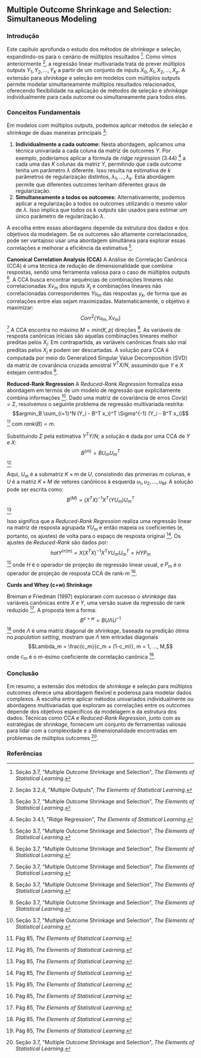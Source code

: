 ## Multiple Outcome Shrinkage and Selection: Simultaneous Modeling

### Introdução
Este capítulo aprofunda o estudo dos métodos de *shrinkage* e seleção, expandindo-os para o cenário de múltiplos resultados [^84]. Como vimos anteriormente [^56], a regressão linear multivariada trata de prever múltiplos outputs $Y_1, Y_2, ..., Y_K$ a partir de um conjunto de inputs $X_0, X_1, X_2, ..., X_p$. A extensão para *shrinkage* e seleção em modelos com múltiplos outputs permite modelar simultaneamente múltiplos resultados relacionados, oferecendo flexibilidade na aplicação de métodos de seleção e *shrinkage* individualmente para cada outcome ou simultaneamente para todos eles.

### Conceitos Fundamentais
Em modelos com múltiplos outputs, podemos aplicar métodos de seleção e *shrinkage* de duas maneiras principais [^84]:
1.  **Individualmente a cada outcome:** Nesta abordagem, aplicamos uma técnica univariada a cada coluna da matriz de outcomes $Y$. Por exemplo, poderíamos aplicar a fórmula de *ridge regression* (3.44) [^22] a cada uma das $K$ colunas da matriz $Y$, permitindo que cada outcome tenha um parâmetro $\lambda$ diferente. Isso resulta na estimativa de $k$ parâmetros de regularização distintos, $\lambda_1, ..., \lambda_k$. Esta abordagem permite que diferentes outcomes tenham diferentes graus de regularização.
2.  **Simultaneamente a todos os outcomes:** Alternativamente, podemos aplicar a regularização a todos os outcomes utilizando o mesmo valor de $\lambda$. Isso implica que todos os $k$ outputs são usados para estimar um único parâmetro de regularização $\lambda$.

A escolha entre essas abordagens depende da estrutura dos dados e dos objetivos da modelagem. Se os outcomes são altamente correlacionados, pode ser vantajoso usar uma abordagem simultânea para explorar essas correlações e melhorar a eficiência da estimativa [^84].

**Canonical Correlation Analysis (CCA)**
A Análise de Correlação Canônica (CCA) é uma técnica de redução de dimensionalidade que combina respostas, sendo uma ferramenta valiosa para o caso de múltiplos outputs [^84]. A CCA busca encontrar sequências de combinações lineares não correlacionadas $Xv_m$ dos inputs $X_j$ e combinações lineares não correlacionadas correspondentes $Yu_m$ das respostas $y_k$, de forma que as correlações entre elas sejam maximizadas. Matematicamente, o objetivo é maximizar:
$$Corr^2(Yu_m, Xv_m)$$
[^84]
A CCA encontra no máximo $M = min(K, p)$ direções [^84]. As variáveis de resposta canônicas iniciais são aquelas combinações lineares melhor preditas pelos $X_j$. Em contrapartida, as variáveis canônicas finais são mal preditas pelos $X_j$ e podem ser descartadas. A solução para CCA é computada por meio do Generalized Singular Value Decomposition (SVD) da matriz de covariância cruzada amostral $Y^TX/N$, assumindo que $Y$ e $X$ estejam centrados [^84].

**Reduced-Rank Regression**
A *Reduced-Rank Regression* formaliza essa abordagem em termos de um modelo de regressão que explicitamente combina informações [^84]. Dado uma matriz de covariância de erros $Cov(\epsilon) = \Sigma$, resolvemos o seguinte problema de regressão multivariada restrita:
$$argmin_B \sum_{i=1}^N (Y_i - B^T x_i)^T \Sigma^{-1} (Y_i - B^T x_i)$$
[^85]
com $rank(B) = m$.

Substituindo $\Sigma$ pela estimativa $Y^TY/N$, a solução é dada por uma CCA de $Y$ e $X$:
$$B^{(m)} = BU_mU_m^T$$
[^85]

Aqui, $U_m$ é a submatriz $K \times m$ de $U$, consistindo das primeiras $m$ colunas, e $U$ é a matriz $K \times M$ de vetores canônicos à esquerda $u_1, u_2, ..., u_M$. A solução pode ser escrita como:
$$B^{(M)} = (X^TX)^{-1}X^T(YU_m)U_m^T$$
[^85]

Isso significa que a *Reduced-Rank Regression* realiza uma regressão linear na matriz de resposta agrupada $YU_m$ e então mapeia os coeficientes (e, portanto, os ajustes) de volta para o espaço de resposta original [^85]. Os ajustes de *Reduced-Rank* são dados por:
$$hat{Y}^{rr(m)} = X(X^TX)^{-1}X^TYU_mU_m^T = HYP_m$$
[^85]
onde $H$ é o operador de projeção de regressão linear usual, e $P_m$ é o operador de projeção de resposta CCA de rank-$m$ [^85].

**Curds and Whey (c+w) Shrinkage**

Breiman e Friedman (1997) exploraram com sucesso o *shrinkage* das variáveis canônicas entre $X$ e $Y$, uma versão suave da regressão de rank reduzido [^85]. A proposta tem a forma:
$$B^{c+w} = BU \Lambda U^{-1}$$
[^85]
onde $\Lambda$ é uma matriz diagonal de *shrinkage*, baseada na predição ótima no *population setting*, mostram que $\Lambda$ tem entradas diagonais
$$Lambda_m = \frac{c_m}{c_m + (1-c_m)}, m = 1, ..., M,$$
onde $c_m$ é o $m$-ésimo coeficiente de correlação canônica [^85].

### Conclusão
Em resumo, a extensão dos métodos de *shrinkage* e seleção para múltiplos outcomes oferece uma abordagem flexível e poderosa para modelar dados complexos. A escolha entre aplicar métodos univariados individualmente ou abordagens multivariadas que exploram as correlações entre os outcomes depende dos objetivos específicos da modelagem e da estrutura dos dados. Técnicas como CCA e *Reduced-Rank Regression*, junto com as estratégias de *shrinkage*, fornecem um conjunto de ferramentas valiosas para lidar com a complexidade e a dimensionalidade encontradas em problemas de múltiplos outcomes [^84].

### Referências
[^56]: Seção 3.2.4, "Multiple Outputs", *The Elements of Statistical Learning*.
[^84]: Seção 3.7, "Multiple Outcome Shrinkage and Selection", *The Elements of Statistical Learning*.
[^22]: Seção 3.4.1, "Ridge Regression", *The Elements of Statistical Learning*.
[^85]: Pág 85, *The Elements of Statistical Learning*.
<!-- END -->